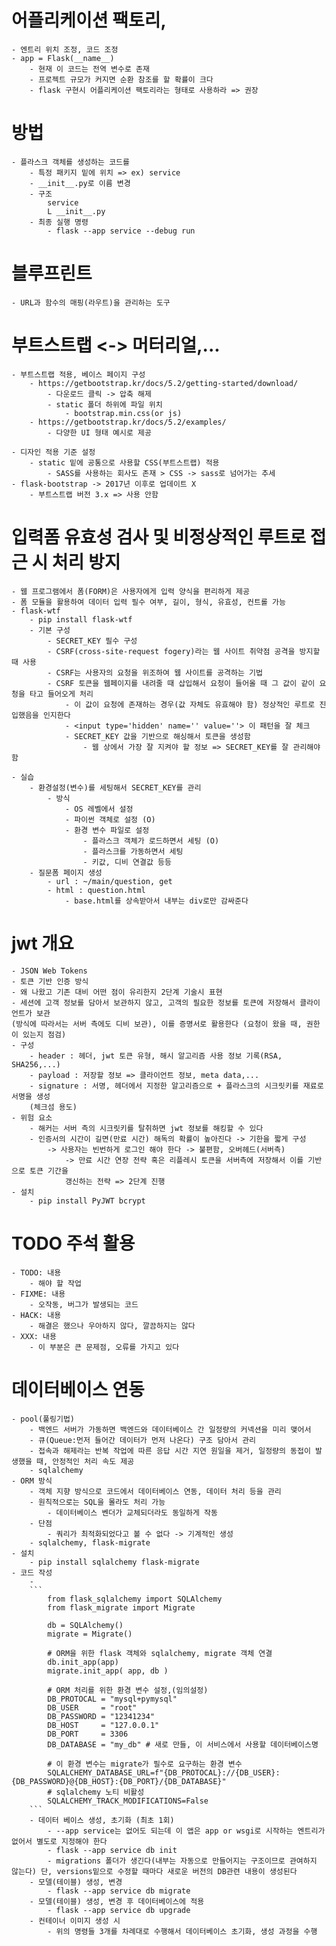 # 어플리케이션 팩토리, 
    - 엔트리 위치 조정, 코드 조정
    - app = Flask(__name__)
        - 현재 이 코드는 전역 변수로 존재 
        - 프로젝트 규모가 커지면 순환 참조를 할 확률이 크다 
        - flask 구현시 어플리케이션 팩토리라는 형태로 사용하라 => 권장

# 방법
    - 플라스크 객체를 생성하는 코드를 
        - 특정 패키지 밑에 위치 => ex) service
        - __init__.py로 이름 변경 
        - 구조 
            service
            L __init__.py
        - 최종 실행 명령
            - flask --app service --debug run

# 블루프린트
    - URL과 함수의 매핑(라우트)을 관리하는 도구 

# 부트스트랩 <-> 머터리얼,...
    - 부트스트랩 적용, 베이스 페이지 구성
        - https://getbootstrap.kr/docs/5.2/getting-started/download/
            - 다운로드 클릭 -> 압축 해제
            - static 폴더 하위에 파일 위치
                - bootstrap.min.css(or js)
        - https://getbootstrap.kr/docs/5.2/examples/
            - 다양한 UI 형태 예시로 제공

    - 디자인 적용 기준 설정
        - static 밑에 공통으로 사용할 CSS(부트스트랩) 적용
            - SASS를 사용하는 회사도 존재 > CSS -> sass로 넘어가는 추세
    - flask-bootstrap -> 2017년 이후로 업데이트 X
        - 부트스트랩 버전 3.x => 사용 안함

# 입력폼 유효성 검사 및 비정상적인 루트로 접근 시 처리 방지 
    - 웹 프로그램에서 폼(FORM)은 사용자에게 입력 양식을 편리하게 제공
    - 폼 모듈을 활용하여 데이터 입력 필수 여부, 길이, 형식, 유효성, 컨트롤 가능
    - flask-wtf
        - pip install flask-wtf
        - 기본 구성
            - SECRET_KEY 필수 구성
            - CSRF(cross-site-request fogery)라는 웹 사이트 취약점 공격을 방지할 때 사용 
            - CSRF는 사용자의 요청을 위조하여 웹 사이트를 공격하는 기법
            - CSRF 토큰을 웹페이지를 내려줄 때 삽입해서 요청이 들어올 때 그 값이 같이 요청을 타고 들어오게 처리 
                - 이 값이 요청에 존재하는 경우(값 자체도 유효해야 함) 정상적인 루트로 진입했음을 인지한다
                - <input type='hidden' name='' value=''> 이 패턴을 잘 체크
                - SECRET_KEY 값을 기반으로 해싱해서 토큰을 생성함
                    - 웹 상에서 가장 잘 지켜야 할 정보 => SECRET_KEY를 잘 관리해야함 

    - 실습
        - 환경설정(변수)를 세팅해서 SECRET_KEY를 관리 
            - 방식
                - OS 레벨에서 설정
                - 파이썬 객체로 설정 (O)
                - 환경 변수 파일로 설정
                    - 플라스크 객체가 로드하면서 세팅 (O)
                    - 플라스크를 가동하면서 세팅
                    - 키값, 디비 연결값 등등 
        - 질문폼 페이지 생성
            - url : ~/main/question, get
            - html : question.html
                - base.html를 상속받아서 내부는 div로만 감싸준다 

# jwt 개요
    - JSON Web Tokens
    - 토큰 기반 인증 방식
    - 왜 나왔고 기존 대비 어떤 점이 유리한지 2단계 기술시 표현
    - 세션에 고객 정보를 담아서 보관하지 않고, 고객의 필요한 정보를 토큰에 저장해서 클라이언트가 보관
    (방식에 따라서는 서버 측에도 디비 보관), 이를 증명서로 활용한다 (요청이 왔을 때, 권한이 있는지 점검)
    - 구성
        - header : 헤더, jwt 토큰 유형, 해시 알고리즘 사용 정보 기록(RSA, SHA256,...)
        - payload : 저장할 정보 => 클라이언트 정보, meta data,... 
        - signature : 서명, 헤더에서 지정한 알고리즘으로 + 플라스크의 시크릿키를 재료로 서명을 생성
        (체크섬 용도)
    - 위험 요소 
        - 해커는 서버 측의 시크릿키를 탈취하면 jwt 정보를 해킹할 수 있다
        - 인증서의 시간이 길면(만료 시간) 해독의 확률이 높아진다 -> 기한을 짧게 구성
            -> 사용자는 빈번하게 로그인 해야 한다 -> 불편함, 오버헤드(서버측)
                -> 만료 시간 연장 전략 혹은 리플레시 토큰을 서버측에 저장해서 이를 기반으로 토큰 기간을 
                갱신하는 전략 => 2단계 진행 
    - 설치
        - pip install PyJWT bcrypt

# TODO 주석 활용
    - TODO: 내용
        - 해야 할 작업
    - FIXME: 내용
        - 오작동, 버그가 발생되는 코드
    - HACK: 내용
        - 해결은 했으나 우아하지 않다, 깔끔하지는 않다 
    - XXX: 내용
        - 이 부분은 큰 문제점, 오류를 가지고 있다 

# 데이터베이스 연동
    - pool(풀링기법)
        - 백엔드 서버가 가동하면 백엔드와 데이터베이스 간 일정량의 커넥션을 미리 맺어서 
        - 큐(Queue:먼저 들어간 데이터가 먼저 나온다) 구조 담아서 관리 
        - 접속과 해제라는 반복 작업에 따른 응답 시간 지연 원일을 제거, 일정량의 동접이 발생했을 때, 안정적인 처리 속도 제공
        - sqlalchemy
    - ORM 방식
        - 객체 지향 방식으로 코드에서 데이터베이스 연동, 데이터 처리 등을 관리
        - 원칙적으로는 SQL을 몰라도 처리 가능
            - 데이터베이스 벤더가 교체되더라도 동일하게 작동
        - 단점
            - 쿼리가 최적화되었다고 볼 수 없다 -> 기계적인 생성
        - sqlalchemy, flask-migrate
    - 설치
        - pip install sqlalchemy flask-migrate
    - 코드 작성
        -
        ```
            from flask_sqlalchemy import SQLAlchemy
            from flask_migrate import Migrate

            db = SQLAlchemy()
            migrate = Migrate()

            # ORM을 위한 flask 객체와 sqlalchemy, migrate 객체 연결 
            db.init_app(app)
            migrate.init_app( app, db )

            # ORM 처리를 위한 환경 변수 설정,(임의설정)
            DB_PROTOCAL = "mysql+pymysql"
            DB_USER     = "root"
            DB_PASSWORD = "12341234"
            DB_HOST     = "127.0.0.1"
            DB_PORT     = 3306
            DB_DATABASE = "my_db" # 새로 만들, 이 서비스에서 사용할 데이터베이스명

            # 이 환경 변수는 migrate가 필수로 요구하는 환경 변수 
            SQLALCHEMY_DATABASE_URL=f"{DB_PROTOCAL}://{DB_USER}:{DB_PASSWORD}@{DB_HOST}:{DB_PORT}/{DB_DATABASE}"
            # sqlalchemy 노티 비활성
            SQLALCHEMY_TRACK_MODIFICATIONS=False
        ```
        - 데이터 베이스 생성, 초기화 (최초 1회)
            - --app service는 없어도 되는데 이 앱은 app or wsgi로 시작하는 엔트리가 없어서 별도로 지정해야 한다 
            - flask --app service db init
            - migrations 폴더가 생긴다(내부는 자동으로 만들어지는 구조이므로 관여하지 않는다) 단, versions밑으로 수정할 때마다 새로운 버전의 DB관련 내용이 생성된다 
        - 모델(테이블) 생성, 변경
            - flask --app service db migrate 
        - 모델(테이블) 생성, 변경 후 데이터베이스에 적용
            - flask --app service db upgrade
        - 컨테이너 이미지 생성 시
            - 위의 명령들 3개를 차례대로 수행해서 데이터베이스 초기화, 생성 과정을 수행 